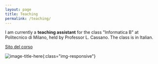 ```yaml
---
layout: page
title: Teaching
permalink: /teaching/
---
```

I am currently a **teaching assistant** for the class "Informatica B" at Politecnico di Milano, held by Professor L. Cassano. The class is in Italian.

[Sito del corso][1]


![image-title-here](../images/poli.jpg){:class="img-responsive"}

[1]:http://cassano.faculty.polimi.it/InformaticaB.html
